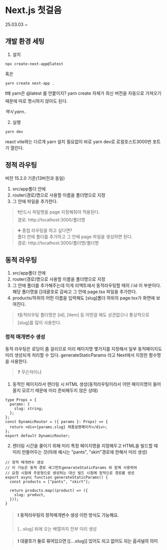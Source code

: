 # Next.js 첫걸음

25.03.03 ~

## 개발 환경 세팅

1. 설치

```
npx create-next-app@latest
```

혹은

```
yarn create next-app .
```

❗️왜 yarn은 @latest 를 안붙이지?
yarn create 자체가 최신 버전을 자동으로 가져오기 때문에 따로 명시하지 않아도 된다.

_역시 yarn.._

2. 실행

```
yarn dev
```

react vite와는 다르게 yarn 설치 필요없이
바로 yarn dev로 로컬호스트3000번 포트가 열린다.

## 정적 라우팅

버전 15.2.0 기준(13버전과 동일)

1. src/app폴더 안에
2. router(경로)명으로 사용할 이름을 폴더명으로 지정
3. 그 안에 파일을 추가한다.

> ❗️반드시 파일명을 page 지정해줘야 적용된다.
> <br />
> 경로: http://localhost:3000/폴더명

> ➕ 중첩 라우팅을 하고 싶다면?
> <br />
> 폴더 안에 폴더를 추가하고 그 안에 page 파일을 생성하면 된다.
> <br />
> 경로: http://localhost:3000/폴더명/폴더명

## 동적 라우팅

1. src/app폴더 안에
2. router(경로)명으로 사용할 이름을 폴더명으로 지정
3. 그 안에 폴더를 추가해주는데 이게 리액트에서 동적라우팅할 때의 /:id 이 부분이다.
   해당 폴더명을 []대괄호로 감싸고 그 안에 page.tsx 파일을 추가한다.
4. products/하위의 어떤 이름을 입력해도 [slug]폴더 하위의 page.tsx가 화면에 보여진다.

> ❗️동적라우팅 폴더명은 [id], [item] 등 어떤걸 해도 상관없으나 통상적으로 [slug]를 많이 사용한다.

### 정적 매개변수 생성

동적 라우팅은 로딩이 좀 걸리므로
미리 페이지명 몇가지를 지정해서 일부 동적페이지도 미리 생성되게 처리할 수 있다.
generateStaticParams 라고 Next에서 지정한 함수명을 사용한다.

> ❓ 무슨차이냐

1. 동적인 페이지라서 렌더링 시 HTML 생성(동적라우팅이라서 어떤 페이지명이 들어올지 모르기 때문에 미리 준비해두지 않은 상태)

```tsx
type Props = {
  params: {
    slug: string;
  };
};
const DynamicRouter = ({ params }: Props) => {
  return <div>{params.slug} 제품설명페이지</div>;
};
export default DynamicRouter;
```

2. 렌더링 시간을 줄이기 위해 미리 특정 페이지명을 지정해두고 HTML을 빌드할 때 미리 만들어두는 것(아래 예시는 "pants", "skirt"경로에 한해서 미리 생성)

```tsx
// 정적 매개변수 생성
// 이 기능은 동적 경로 세그먼트generateStaticParams 와 함께 사용하여
// 요청 시점에 주문형으로 생성하는 대신 빌드 시점에 정적으로 경로를 생성
export async function generateStaticParams() {
  const products = ["pants", "skirt"];

  return products.map((product) => ({
    slug: product,
  }));
}
```

> #### ❗️ 동적라우팅의 정적매개변수 생성 이런 방식도 가능해요.
>
> [...slug] 뒤에 오는 배열까지 전부 미리 생성

> #### ❗️ 대괄호가 둘로 묶여있으면 [[...slug]] 있어도 되고 없어도 되는 옵셔널의 의미
